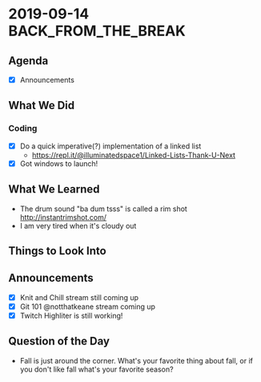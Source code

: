 # 2019-09-14 BACK_FROM_THE_BREAK

## Agenda

- [x] Announcements

## What We Did

### Coding

- [x] Do a quick imperative(?) implementation of a linked list
  - https://repl.it/@illuminatedspace1/Linked-Lists-Thank-U-Next
- [x] Got windows to launch!

## What We Learned

- The drum sound "ba dum tsss" is called a rim shot http://instantrimshot.com/
- I am very tired when it's cloudy out

## Things to Look Into

## Announcements

- [x] Knit and Chill stream still coming up
- [x] Git 101 @notthatkeane stream coming up
- [x] Twitch Highliter is still working!

## Question of the Day

- Fall is just around the corner. What's your favorite thing about fall, or if you don't like fall what's your favorite season?
